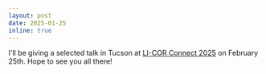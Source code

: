 ```yaml
---
layout: post
date: 2025-01-25
inline: true
---
```


I'll be giving a selected talk in Tucson at [LI-COR Connect 2025](https://www.licor.com/conference/connect-2025-agenda#agenda) on February 25th. Hope to see you all there!
